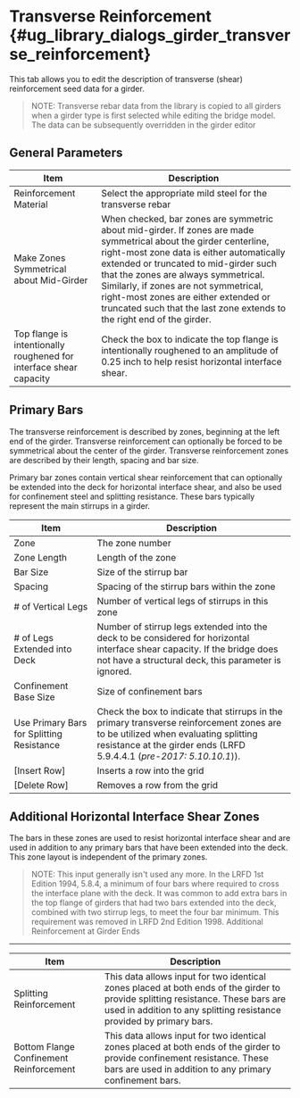Transverse Reinforcement {#ug_library_dialogs_girder_transverse_reinforcement}
==============================================
This tab allows you to edit the description of transverse (shear) reinforcement seed data for a girder. 

> NOTE: Transverse rebar data from the library is copied to all girders when a girder type is first selected while editing the bridge model. The data can be subsequently overridden in the girder editor

General Parameters
------------------

Item  | Description
------|-------------
Reinforcement Material | Select the appropriate mild steel for the transverse rebar
Make Zones Symmetrical about Mid-Girder | When checked, bar zones are symmetric about mid-girder. If zones are made symmetrical about the girder centerline, right-most zone data is either automatically extended or truncated to mid-girder such that the zones are always symmetrical. Similarly, if zones are not symmetrical, right-most zones are either extended or truncated such that the last zone extends to the right end of the girder.
Top flange is intentionally roughened for interface shear capacity | Check the box to indicate the top flange is intentionally roughened to an amplitude of 0.25 inch to help resist horizontal interface shear. 

Primary Bars
------------------
The transverse reinforcement is described by zones, beginning at the left end of the girder. Transverse reinforcement can optionally be forced to be symmetrical about the center of the girder. Transverse reinforcement zones are described by their length, spacing and bar size.

Primary bar zones contain vertical shear reinforcement that can optionally be extended into the deck for horizontal interface shear, and also be used for confinement steel and splitting resistance. These bars typically represent the main stirrups in a girder.

Item | Description 
-----|------------
Zone | The zone number
Zone Length | Length of the zone
Bar Size | Size of the stirrup bar
Spacing | Spacing of the stirrup bars within the zone
\# of Vertical Legs | Number of vertical legs of stirrups in this zone
\# of Legs Extended into Deck | Number of stirrup legs extended into the deck to be considered for horizontal interface shear capacity. If the bridge does not have a structural deck, this parameter is ignored.
Confinement Base Size | Size of confinement bars
Use Primary Bars for Splitting Resistance | Check the box to indicate that stirrups in the primary transverse reinforcement zones are to be utilized when evaluating splitting resistance at the girder ends (LRFD 5.9.4.4.1 (*pre-2017: 5.10.10.1*)).
[Insert Row] | Inserts a row into the grid
[Delete Row] | Removes a row from the grid


Additional Horizontal Interface Shear Zones
---------------------------------------------
The bars in these zones are used to resist horizontal interface shear and are used in addition to any primary bars that have been extended into the deck. This zone layout is independent of the primary zones.

> NOTE: This input generally isn't used any more. In the LRFD 1st Edition 1994, 5.8.4, a minimum of four bars where required to cross the interface plane with the deck. It was common to add extra bars in the top flange of girders that had two bars extended into the deck, combined with two stirrup legs, to meet the four bar minimum. This requirement was removed in LRFD 2nd Edition 1998.
Additional Reinforcement at Girder Ends
----------------------------------------

Item | Description 
-----|----------
Splitting Reinforcement | This data allows input for two identical zones placed at both ends of the girder to provide splitting resistance. These bars are used in addition to any splitting resistance provided by primary bars.
Bottom Flange Confinement Reinforcement | This data allows input for two identical zones placed at both ends of the girder to provide confinement resistance. These bars are used in addition to any primary confinement bars.

